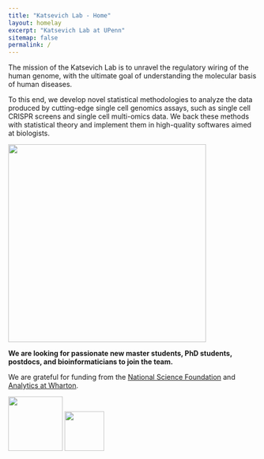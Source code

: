 ```yaml
---
title: "Katsevich Lab - Home"
layout: homelay
excerpt: "Katsevich Lab at UPenn"
sitemap: false
permalink: /
---
```


The mission of the Katsevich Lab is to unravel the regulatory wiring of the human genome, with the ultimate goal of understanding the molecular basis of human diseases. 

To this end, we develop novel statistical methodologies to analyze the data produced by cutting-edge single cell genomics assays, such as single cell CRISPR screens and single cell multi-omics data. We back these methods with statistical theory and implement them in high-quality softwares aimed at biologists.

<p float="center">
  <img src="{{ site.url }}{{ site.baseurl }}/images/statistics-genomics-computation.png" style="height: 400px">
</p>

 **We are  looking for passionate new master students, PhD students, postdocs, and bioinformaticians to join the team.** 

We are grateful for funding from the [National Science Foundation](https://www.nsf.gov/) and [Analytics at Wharton](https://analytics.wharton.upenn.edu/).

<p float="left">
  <img src="{{ site.url }}{{ site.baseurl }}/images/logopic/nsf-logo.png" style="height: 110px">
  <img src="{{ site.url }}{{ site.baseurl }}/images/logopic/wharton_analytics.png" style="height: 80px">
</p>